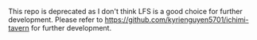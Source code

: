 This repo is deprecated as I don't think LFS is a good choice for further development. Please refer to https://github.com/kyrienguyen5701/ichimi-tavern for further development.
